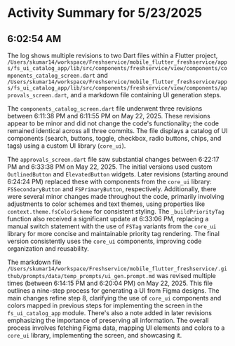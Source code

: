 # Activity Summary for 5/23/2025

## 6:02:54 AM
The log shows multiple revisions to two Dart files within a Flutter project, `/Users/skumar14/workspace/Freshservice/mobile_flutter_freshservice/apps/fs_ui_catalog_app/lib/src/components/freshservice/view/components/components_catalog_screen.dart` and `/Users/skumar14/workspace/Freshservice/mobile_flutter_freshservice/apps/fs_ui_catalog_app/lib/src/components/freshservice/view/components/approvals_screen.dart`,  and a markdown file containing UI generation steps.

The `components_catalog_screen.dart` file underwent three revisions between 6:11:38 PM and 6:11:55 PM on May 22, 2025.  These revisions appear to be minor and did not change the code's functionality; the code remained identical across all three commits. The file displays a catalog of UI components (search, buttons, toggle, checkbox, radio buttons, chips, and tags) using a custom UI library (`core_ui`).

The `approvals_screen.dart` file saw substantial changes between 6:22:17 PM and 6:33:38 PM on May 22, 2025.  The initial versions used custom `OutlinedButton` and `ElevatedButton` widgets.  Later revisions (starting around 6:24:24 PM) replaced these with components from the `core_ui` library: `FSSecondaryButton` and `FSPrimaryButton`, respectively.  Additionally, there were several minor changes made throughout the code, primarily involving adjustments to color schemes and text themes, using properties like `context.theme.fsColorScheme` for consistent styling.  The `_buildPriorityTag` function also received a significant update at 6:33:06 PM, replacing a manual switch statement with the use of `FSTag` variants from the `core_ui` library for more concise and maintainable priority tag rendering. The final version consistently uses the `core_ui` components, improving code organization and reusability.


The markdown file `/Users/skumar14/workspace/Freshservice/mobile_flutter_freshservice/.github/prompts/data/temp_prompts/ui_gen.prompt.md`  was revised multiple times (between 6:14:15 PM and 6:20:04 PM) on May 22, 2025. This file outlines a nine-step process for generating a UI from Figma designs. The main changes refine step 8, clarifying the use of  `core_ui` components and colors mapped in previous steps for implementing the screen in the `fs_ui_catalog_app` module.  There's also a note added in later revisions emphasizing the importance of preserving all information. The overall process involves fetching Figma data, mapping UI elements and colors to a `core_ui` library, implementing the screen, and showcasing it.
